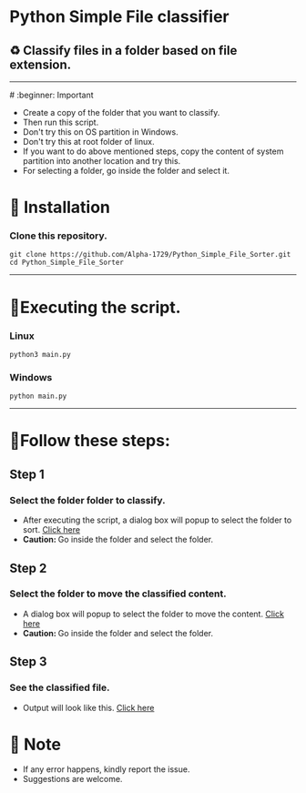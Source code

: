 # Python Simple File classifier

## :recycle: Classify files in a folder based on file extension.

<hr>
<!-- Important -->
# :beginner: Important
<ul>
<li>Create  a copy of the folder that you want to classify.
<li>Then run this script.
<li>Don't try this on OS partition in Windows. 
<li>Don't try this at root folder of linux.
<li>If you want to do above mentioned steps, copy the content of system partition into another location and try this.
<li>For selecting a folder, go inside the folder and select it.
</ul>
<!-- Installation -->

# :beginner: Installation

### Clone this repository.

```
git clone https://github.com/Alpha-1729/Python_Simple_File_Sorter.git
cd Python_Simple_File_Sorter
```

<hr>

# :beginner:Executing the script.

### Linux

```
python3 main.py
```

### Windows

```
python main.py
```

<hr>

# :beginner:Follow these steps:

## Step 1

### Select the folder folder to classify.

<ul>
<li>After executing the script, a dialog box will popup to select the folder to sort.
<a target="_blank" href="https://raw.githubusercontent.com/Alpha-1729/Python_Simple_File_Sorter/master/src/select.png">Click here</a>
<li><b>Caution: </b> Go inside the folder and select the folder.
</ul>

## Step 2

### Select the folder to move the classified content.

<ul>
<li>A dialog box will popup to select the folder to move the content.
<a target="_blank" href="https://raw.githubusercontent.com/Alpha-1729/Python_Simple_File_Sorter/master/src/move.png">Click here</a>
<li><b>Caution: </b> Go inside the folder and select the folder.
</ul>

## Step 3

### See the classified file.

<ul>
<li>Output will look like this. 
<a target="_blank" href="https://raw.githubusercontent.com/Alpha-1729/Python_Simple_File_Sorter/master/src/output.png">Click here</a>
</ul>

# :beginner: Note

-   If any error happens, kindly report the issue.
-   Suggestions are welcome.
